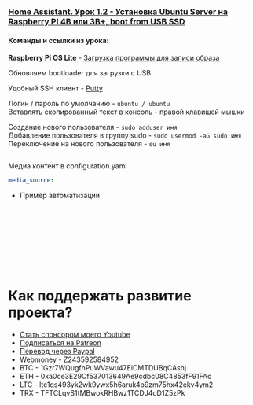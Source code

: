 ### [Home Assistant. Урок 1.2 - Установка Ubuntu Server на Raspberry PI 4B или 3B+, boot from USB SSD](https://youtu.be/GMOo0Af9eTw)

#### Команды и ссылки из урока:  

**Raspberry Pi OS Lite** - [Загрузка программы для записи образа](https://www.raspberrypi.org/software/)    

Обновляем bootloader для загрузки с USB

Удобный SSH клиент - [Putty](https://www.putty.org/)

Логин / пароль по умолчанию - `ubuntu / ubuntu`    
Вставлять скопированный текст в консоль - правой клавишей мышки    

Создание нового пользователя - `sudo adduser имя`    
Добавление пользователя в группу sudo - `sudo usermod -aG sudo имя`
Переключение на нового пользователя - `su имя`

```yaml

```

Медиа контент в configuration.yaml

```yaml
media_source:
```

* Пример автоматизации

```yaml

```

```yaml

```

```yaml

```

```yaml

```

```yaml

```

```yaml

```

```yaml

```

```yaml

```

```yaml

```

```yaml

```


# Как поддержать развитие проекта?
* [Стать спонсором моего Youtube](http://kvazis.link/sponsorship)
* [Подписаться на Patreon](http://kvazis.link/patreon)
* [Перевод через Paypal](http://kvazis.link/paypal)
* Webmoney - Z243592584952
* BTC - 1Gzr7WQugfnPuWVawu47EiCMTDUBqCAshj
* ETH - 0xa0ce3E29Cf537013649Ae9cdbc08C4853fF91FAc
* LTC - ltc1qs493yk2wk9ywx5h6aruk4p9zm75hx42ekv4ym2
* TRX - TFTCLqvS1tMBwokRHBwz1TCDJ4oD1Z5zPk